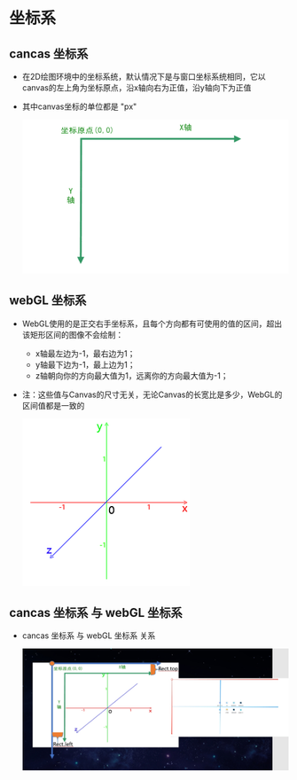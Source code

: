 # 坐标系

## cancas 坐标系

+ 在2D绘图环境中的坐标系统，默认情况下是与窗口坐标系统相同，它以canvas的左上角为坐标原点，沿x轴向右为正值，沿y轴向下为正值
+ 其中canvas坐标的单位都是 "px"

  ![alt text](images/canvas.png)

## webGL 坐标系

+ WebGL使用的是正交右手坐标系，且每个方向都有可使用的值的区间，超出该矩形区间的图像不会绘制：

  + x轴最左边为-1，最右边为1；
  + y轴最下边为-1，最上边为1；
  + z轴朝向你的方向最大值为1，远离你的方向最大值为-1；

+ 注：这些值与Canvas的尺寸无关，无论Canvas的长宽比是多少，WebGL的区间值都是一致的

  ![alt text](images/webgl坐标系.png)

## cancas 坐标系 与 webGL 坐标系

+ cancas 坐标系 与 webGL 坐标系 关系

  ![alt text](images/cancas坐标系与webGL坐标系.png)
